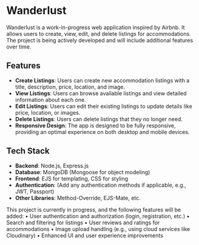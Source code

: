 # Wanderlust

Wanderlust is a work-in-progress web application inspired by Airbnb. It allows users to create, view, edit, and delete listings for accommodations. The project is being actively developed and will include additional features over time. 

## Features

- **Create Listings**: Users can create new accommodation listings with a title, description, price, location, and image.
- **View Listings**: Users can browse available listings and view detailed information about each one.
- **Edit Listings**: Users can edit their existing listings to update details like price, location, or images.
- **Delete Listings**: Users can delete listings that they no longer need.
- **Responsive Design**: The app is designed to be fully responsive, providing an optimal experience on both desktop and mobile devices.

## Tech Stack

- **Backend**: Node.js, Express.js
- **Database**: MongoDB (Mongoose for object modeling)
- **Frontend**: EJS for templating, CSS for styling
- **Authentication**: (Add any authentication methods if applicable, e.g., JWT, Passport)
- **Other Libraries**: Method-Override, EJS-Mate, etc.

This project is currently in progress, and the following features will be added:
	•	User authentication and authorization (login, registration, etc.)
	•	Search and filtering for listings
	•	User reviews and ratings for accommodations
	•	Image upload handling (e.g., using cloud services like Cloudinary)
	•	Enhanced UI and user experience improvements


